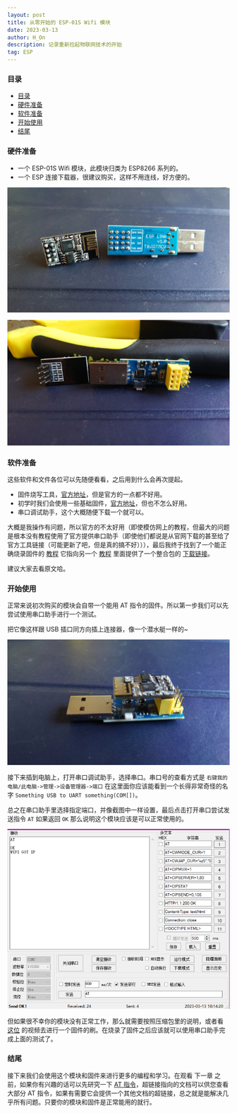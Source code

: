 ```yaml
---
layout: post
title: 从零开始的 ESP-01S Wifi 模块
date: 2023-03-13
author: H_On
description: 记录重新捡起物联网技术的开始
tag: ESP
---
```


### 目录
- [目录](#目录)
- [硬件准备](#硬件准备)
- [软件准备](#软件准备)
- [开始使用](#开始使用)
- [结尾](#结尾)

### 硬件准备
* 一个 ESP-01S Wifi 模块，此模块归类为 ESP8266 系列的。
* 一个 ESP 连接下载器，很建议购买，这样不用连线，好方便的。

![ESP-01S和下载器](/images/20230313/DSC_0011.JPG)

![ESP-01S和下载器](/images/20230313/DSC_0012.JPG)

### 软件准备
这些软件和文件各位可以先随便看看，之后用到什么会再次提起。
* 固件烧写工具，[官方地址](https://www.espressif.com.cn/zh-hans/support/download/other-tools?keys=&field_type_tid%5B%5D=14)，但是官方的一点都不好用。
* 初学时我们会使用一些基础固件，[官方地址](https://www.espressif.com.cn/zh-hans/support/download/at?keys=&field_type_tid%5B%5D=14)，但也不怎么好用。
* 串口调试助手，这个大概随便下载一个就可以。

大概是我操作有问题，所以官方的不太好用（即使模仿网上的教程，但最大的问题是根本没有教程使用了官方提供串口助手（即使他们都说是从官网下载的甚至给了官方工具链接（可能更新了吧，但是真的搞不好））），最后我终于找到了一个能正确烧录固件的 [教程](https://blog.csdn.net/qq_44906181/article/details/125827763) 它指向另一个 [教程](http://ultirobot.com/2019/02/18/esp8266-01-2/) 里面提供了一个整合包的 [下载链接](https://pan.baidu.com/s/1AOj3WIS9LmiDhPGuyR518g#list/path=%2F)。

建议大家去看原文哈。

### 开始使用
正常来说初次购买的模块会自带一个能用 AT 指令的固件。所以第一步我们可以先尝试使用串口助手进行一个测试。

把它像这样跟 USB 插口同方向插上连接器，像一个潜水艇一样的~

![连接下载器](/images/20230313/DSC_0013.JPG)

接下来插到电脑上，打开串口调试助手，选择串口。串口号的查看方式是 `右键我的电脑/此电脑->管理->设备管理器->端口` 在这里面你应该能看到一个长得非常奇怪的名字 `Something USB to UART something(COM[])`。

总之在串口助手里选择指定端口，并像截图中一样设置，最后点击打开串口尝试发送指令 `AT` 如果返回 `OK` 那么说明这个模块应该是可以正常使用的。

![串口助手](/images/20230313/%E4%B8%B2%E5%8F%A3%E5%8A%A9%E6%89%8B.png)

但如果很不幸你的模块没有正常工作，那么就需要按照压缩包里的说明，或者看 [这位](https://www.bilibili.com/video/av43997992/?zw&spm_id_from=888.80996.embed_old&vd_source=b0386bf987c7b52bc07dc18f1c11d4b0) 的视频去进行一个固件的刷。在烧录了固件之后应该就可以使用串口助手完成上面的测试了。

### 结尾
接下来我们会使用这个模块和固件来进行更多的编程和学习。在观看 下一章 之前，如果你有兴趣的话可以先研究一下 [AT 指令](https://www.espressif.com.cn/sites/default/files/documentation/4a-esp8266_at_instruction_set_cn.pdf)，超链接指向的文档可以供您查看大部分 AT 指令，如果有需要它会提供一个其他文档的超链接，总之就是能解决几乎所有问题。只要你的模块和固件是正常能用的就行。